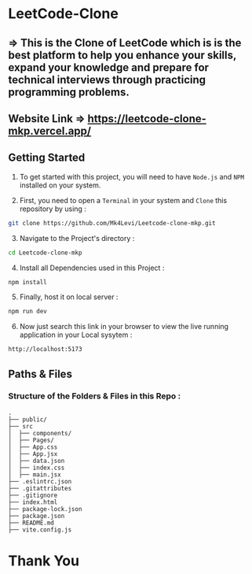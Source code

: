 # LeetCode-Clone

## => This is the Clone of LeetCode which is is the best platform to help you enhance your skills, expand your knowledge and prepare for technical interviews through practicing programming problems.

## Website Link => https://leetcode-clone-mkp.vercel.app/

<h2>Getting Started</h2>

1. To get started with this project, you will need to have `Node.js` and `NPM` installed on your system.

2. First, you need to open a `Terminal` in your system and `Clone` this repository by using :

```bash
git clone https://github.com/Mk4Levi/Leetcode-clone-mkp.git
```

3. Navigate to the Project's directory :

```bash
cd Leetcode-clone-mkp
```

4. Install all Dependencies used in this Project :

```bash
npm install
```

5. Finally, host it on local server :

```bash
npm run dev
```

6. Now just search this link in your browser to view the live running application in your Local sysytem :

```bash
http://localhost:5173
```

<h2>Paths & Files</h2>

### Structure of the Folders & Files in this Repo :

```text
.
├── public/
├── src
│  ├── components/
│  ├── Pages/
│  ├── App.css
│  ├── App.jsx
│  ├── data.json
│  ├── index.css
│  ├── main.jsx
├── .eslintrc.json
├── .gitattributes
├── .gitignore
├── index.html
├── package-lock.json
├── package.json
├── README.md
├── vite.config.js
```

# Thank You
